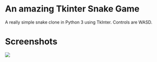 An amazing Tkinter Snake Game
=============

A really simple snake clone in Python 3 using TkInter. Controls are WASD.

Screenshots
==========

![](http://i.imgur.com/2DBNXdc.gif)
